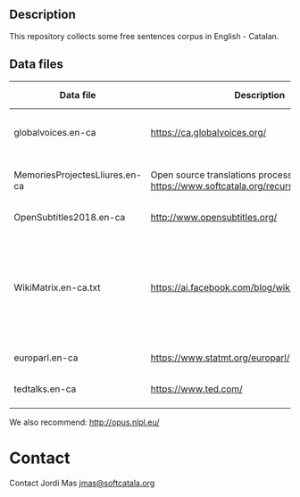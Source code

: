 ## Description
This repository collects some free sentences corpus in English - Catalan.

## Data files
| Data file     | Description | Segments | Import date | License|
| ------------- |-------------| -----| ---- | ---- | 
| globalvoices.en-ca | https://ca.globalvoices.org/ | 21342| Jan 2020 | Creative Commons Attribution-Only
| MemoriesProjectesLliures.en-ca | Open source translations processed by https://www.softcatala.org/recursos/memories.html | 771458|Jan 2020 | Several open source licenses
| OpenSubtitles2018.en-ca | http://www.opensubtitles.org/ | 482009|Jan 2020 | ?
| WikiMatrix.en-ca.txt | https://ai.facebook.com/blog/wikimatrix/| 1205908|Jan 2020 | Extraction of pairs with quality >= 1.0 (around 30% of the senteces are incorrectly aligned)
| europarl.en-ca | https://www.statmt.org/europarl/| 1965734|Jan 2020 | 
| tedtalks.en-ca | https://www.ted.com/| 50979|Jan 2020 | Creative Commons BY-NC-ND

We also recommend: http://opus.nlpl.eu/

# Contact

Contact Jordi Mas <jmas@softcatala.org>




